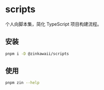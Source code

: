 # scripts

个人向脚本集，简化 TypeScript 项目构建流程。

## 安装

```bash
pnpm i -D @zinkawaii/scripts
```

## 使用

```bash
pnpm zin --help
```